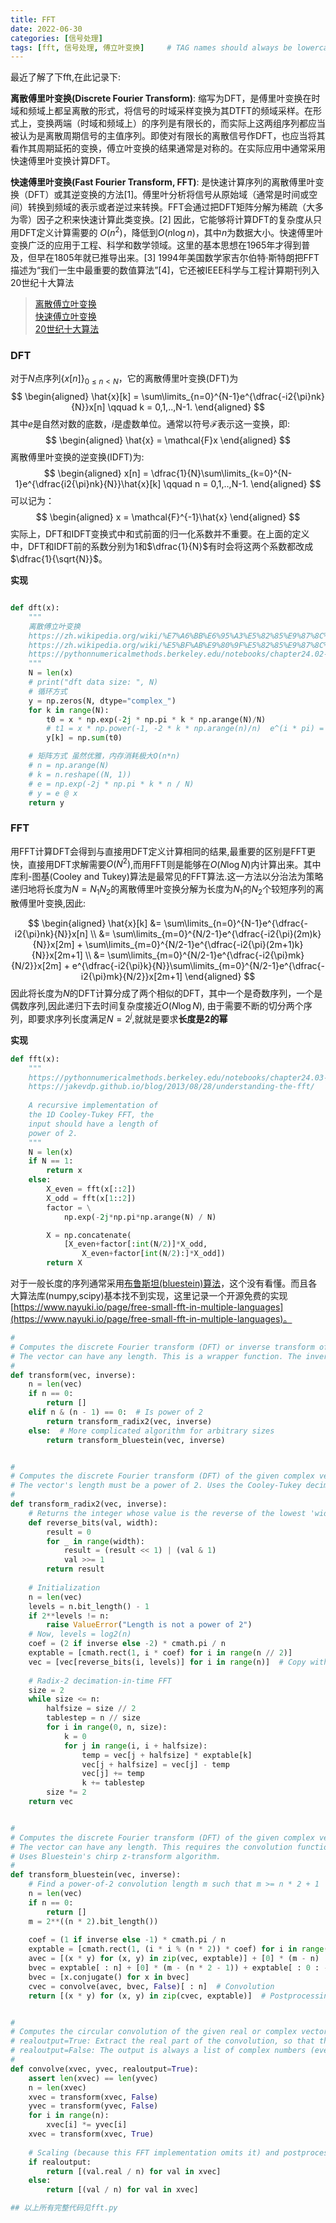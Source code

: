 ```yaml
---
title: FFT
date: 2022-06-30
categories: [信号处理]
tags: [fft, 信号处理, 傅立叶变换]     # TAG names should always be lowercase
---
```


最近了解了下fft,在此记录下:

**离散傅里叶变换(Discrete Fourier Transform)**: 缩写为DFT，是傅里叶变换在时域和频域上都呈离散的形式，将信号的时域采样变换为其DTFT的频域采样。在形式上，变换两端（时域和频域上）的序列是有限长的，而实际上这两组序列都应当被认为是离散周期信号的主值序列。即使对有限长的离散信号作DFT，也应当将其看作其周期延拓的变换，傅立叶变换的结果通常是对称的。在实际应用中通常采用快速傅里叶变换计算DFT。  

**快速傅里叶变换(Fast Fourier Transform, FFT)**: 是快速计算序列的离散傅里叶变换（DFT）或其逆变换的方法[1]。傅里叶分析将信号从原始域（通常是时间或空间）转换到频域的表示或者逆过来转换。FFT会通过把DFT矩阵分解为稀疏（大多为零）因子之积来快速计算此类变换。[2] 因此，它能够将计算DFT的复杂度从只用DFT定义计算需要的  $O(n^{2})$，降低到$O(n\log n)$，其中$n$为数据大小。快速傅里叶变换广泛的应用于工程、科学和数学领域。这里的基本思想在1965年才得到普及，但早在1805年就已推导出来。[3] 1994年美国数学家吉尔伯特·斯特朗把FFT描述为“我们一生中最重要的数值算法”[4]，它还被IEEE科学与工程计算期刊列入20世纪十大算法

> [离散傅立叶变换](https://zh.wikipedia.org/wiki/%E7%A6%BB%E6%95%A3%E5%82%85%E9%87%8C%E5%8F%B6%E5%8F%98%E6%8D%A2)  
> [快速傅立叶变换](https://zh.wikipedia.org/wiki/%E5%BF%AB%E9%80%9F%E5%82%85%E9%87%8C%E5%8F%B6%E5%8F%98%E6%8D%A2)  
> [20世纪十大算法](https://ieeexplore.ieee.org/stamp/stamp.jsp?tp=&arnumber=814652)

### DFT
对于$N$点序列$\{x[n]\}_{0{\leq}n<N}$，它的离散傅里叶变换(DFT)为    
$$
\begin{aligned}
\hat{x}[k] = \sum\limits_{n=0}^{N-1}e^{\dfrac{-i2{\pi}nk}{N}}x[n] \qquad k = 0,1,..,N-1.
\end{aligned}
$$
其中$e$是自然对数的底数，$i$是虚数单位。通常以符号$\mathcal{F}$表示这一变换，即:
$$
\begin{aligned}
    \hat{x} = \mathcal{F}x
\end{aligned}
$$
离散傅里叶变换的逆变换(IDFT)为:
$$
\begin{aligned}
    x[n] = \dfrac{1}{N}\sum\limits_{k=0}^{N-1}e^{\dfrac{i2{\pi}nk}{N}}\hat{x}[k] \qquad n = 0,1,..,N-1.
\end{aligned}
$$
可以记为：
$$
\begin{aligned}
    x = \mathcal{F}^{-1}\hat{x}
\end{aligned}
$$
实际上，DFT和IDFT变换式中和式前面的归一化系数并不重要。在上面的定义中，DFT和IDFT前的系数分别为$1$和$\dfrac{1}{N}$有时会将这两个系数都改成$\dfrac{1}{\sqrt{N}}$。

**实现**
```python

def dft(x):
    """
    离散傅立叶变换
    https://zh.wikipedia.org/wiki/%E7%A6%BB%E6%95%A3%E5%82%85%E9%87%8C%E5%8F%B6%E5%8F%98%E6%8D%A2
    https://zh.wikipedia.org/wiki/%E5%BF%AB%E9%80%9F%E5%82%85%E9%87%8C%E5%8F%B6%E5%8F%98%E6%8D%A2
    https://pythonnumericalmethods.berkeley.edu/notebooks/chapter24.02-Discrete-Fourier-Transform.html
    """
    N = len(x)
    # print("dft data size: ", N)
    # 循环方式
    y = np.zeros(N, dtype="complex_")
    for k in range(N):
        t0 = x * np.exp(-2j * np.pi * k * np.arange(N)/N)
        # t1 = x * np.power(-1, -2 * k * np.arange(n)/n)  e^(i * pi) = -1 的替换，没有虚数
        y[k] = np.sum(t0)

    # 矩阵方式 虽然优雅，内存消耗极大O(n*n)
    # n = np.arange(N)
    # k = n.reshape((N, 1))
    # e = np.exp(-2j * np.pi * k * n / N)
    # y = e @ x
    return y

```

### FFT
用FFT计算DFT会得到与直接用DFT定义计算相同的结果,最重要的区别是FFT更快，直接用DFT求解需要$O(N^2)$,而用FFT则是能够在$O(N\log{N})$内计算出来。其中库利-图基(Cooley and Tukey)算法是最常见的FFT算法.这一方法以分治法为策略递归地将长度为$N=N_{1}N_{2}$的离散傅里叶变换分解为长度为$N_{1}$的$N_{2}$个较短序列的离散傅里叶变换,因此:

$$
\begin{aligned}
\hat{x}[k] &= \sum\limits_{n=0}^{N-1}e^{\dfrac{-i2{\pi}nk}{N}}x[n] \\
           &= \sum\limits_{m=0}^{N/2-1}e^{\dfrac{-i2{\pi}(2m)k}{N}}x[2m] + \sum\limits_{m=0}^{N/2-1}e^{\dfrac{-i2{\pi}(2m+1)k}{N}}x[2m+1] \\
           &= \sum\limits_{m=0}^{N/2-1}e^{\dfrac{-i2{\pi}mk}{N/2}}x[2m] + e^{\dfrac{-i2{\pi}k}{N}}\sum\limits_{m=0}^{N/2-1}e^{\dfrac{-i2{\pi}mk}{N/2}}x[2m+1]
\end{aligned}
$$
因此将长度为$N$的DFT计算分成了两个相似的DFT，其中一个是奇数序列，一个是偶数序列,因此递归下去时间复杂度接近$O(N{\log}N)$, 由于需要不断的切分两个序列，即要求序列长度满足$N=2^j$,就就是要求**长度是2的幂** 

**实现**
```python
def fft(x):
	"""
	https://pythonnumericalmethods.berkeley.edu/notebooks/chapter24.03-Fast-Fourier-Transform.html
	https://jakevdp.github.io/blog/2013/08/28/understanding-the-fft/
	
	A recursive implementation of 
	the 1D Cooley-Tukey FFT, the 
	input should have a length of 
	power of 2. 
	"""
	N = len(x)
	if N == 1:
		return x
	else:
		X_even = fft(x[::2])
		X_odd = fft(x[1::2])
		factor = \
			np.exp(-2j*np.pi*np.arange(N) / N)

		X = np.concatenate(
			[X_even+factor[:int(N/2)]*X_odd,
				X_even+factor[int(N/2):]*X_odd])
		return X

```

对于一般长度的序列通常采用[布鲁斯坦(bluestein)算法](https://zh.wikipedia.org/wiki/Chirp-Z%E8%BD%89%E6%8F%9B)，这个没有看懂。而且各大算法库(numpy,scipy)基本找不到实现，这里记录一个开源免费的实现[https://www.nayuki.io/page/free-small-fft-in-multiple-languages](https://www.nayuki.io/page/free-small-fft-in-multiple-languages)。

```python
# 
# Computes the discrete Fourier transform (DFT) or inverse transform of the given complex vector, returning the result as a new vector.
# The vector can have any length. This is a wrapper function. The inverse transform does not perform scaling, so it is not a true inverse.
# 
def transform(vec, inverse):
	n = len(vec)
	if n == 0:
		return []
	elif n & (n - 1) == 0:  # Is power of 2
		return transform_radix2(vec, inverse)
	else:  # More complicated algorithm for arbitrary sizes
		return transform_bluestein(vec, inverse)


# 
# Computes the discrete Fourier transform (DFT) of the given complex vector, returning the result as a new vector.
# The vector's length must be a power of 2. Uses the Cooley-Tukey decimation-in-time radix-2 algorithm.
# 
def transform_radix2(vec, inverse):
	# Returns the integer whose value is the reverse of the lowest 'width' bits of the integer 'val'.
	def reverse_bits(val, width):
		result = 0
		for _ in range(width):
			result = (result << 1) | (val & 1)
			val >>= 1
		return result
	
	# Initialization
	n = len(vec)
	levels = n.bit_length() - 1
	if 2**levels != n:
		raise ValueError("Length is not a power of 2")
	# Now, levels = log2(n)
	coef = (2 if inverse else -2) * cmath.pi / n
	exptable = [cmath.rect(1, i * coef) for i in range(n // 2)]
	vec = [vec[reverse_bits(i, levels)] for i in range(n)]  # Copy with bit-reversed permutation
	
	# Radix-2 decimation-in-time FFT
	size = 2
	while size <= n:
		halfsize = size // 2
		tablestep = n // size
		for i in range(0, n, size):
			k = 0
			for j in range(i, i + halfsize):
				temp = vec[j + halfsize] * exptable[k]
				vec[j + halfsize] = vec[j] - temp
				vec[j] += temp
				k += tablestep
		size *= 2
	return vec


# 
# Computes the discrete Fourier transform (DFT) of the given complex vector, returning the result as a new vector.
# The vector can have any length. This requires the convolution function, which in turn requires the radix-2 FFT function.
# Uses Bluestein's chirp z-transform algorithm.
# 
def transform_bluestein(vec, inverse):
	# Find a power-of-2 convolution length m such that m >= n * 2 + 1
	n = len(vec)
	if n == 0:
		return []
	m = 2**((n * 2).bit_length())
	
	coef = (1 if inverse else -1) * cmath.pi / n
	exptable = [cmath.rect(1, (i * i % (n * 2)) * coef) for i in range(n)]  # Trigonometric table
	avec = [(x * y) for (x, y) in zip(vec, exptable)] + [0] * (m - n)  # Temporary vectors and preprocessing
	bvec = exptable[ : n] + [0] * (m - (n * 2 - 1)) + exptable[ : 0 : -1]
	bvec = [x.conjugate() for x in bvec]
	cvec = convolve(avec, bvec, False)[ : n]  # Convolution
	return [(x * y) for (x, y) in zip(cvec, exptable)]  # Postprocessing


# 
# Computes the circular convolution of the given real or complex vectors, returning the result as a new vector. Each vector's length must be the same.
# realoutput=True: Extract the real part of the convolution, so that the output is a list of floats. This is useful if both inputs are real.
# realoutput=False: The output is always a list of complex numbers (even if both inputs are real).
# 
def convolve(xvec, yvec, realoutput=True):
	assert len(xvec) == len(yvec)
	n = len(xvec)
	xvec = transform(xvec, False)
	yvec = transform(yvec, False)
	for i in range(n):
		xvec[i] *= yvec[i]
	xvec = transform(xvec, True)
	
	# Scaling (because this FFT implementation omits it) and postprocessing
	if realoutput:
		return [(val.real / n) for val in xvec]
	else:
		return [(val / n) for val in xvec]

## 以上所有完整代码见fft.py
```